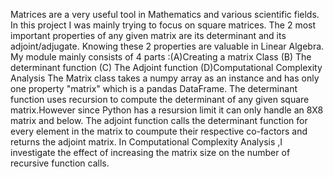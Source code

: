 Matrices are a very useful tool in Mathematics and various scientific fields. In this project I was mainly trying to focus on square matrices.
The 2 most important properties of any given matrix are its determinant and its adjoint/adjugate. Knowing these 2 properties are valuable in Linear Algebra.
My module mainly consists of 4 parts :(A)Creating a matrix Class (B) The determinant function (C) The Adjoint function (D)Computational Complexity Analysis
The Matrix class takes a numpy array as an instance and has only one property "matrix" which is a pandas DataFrame.
The determinant function uses recursion to compute the determinant of any given square matrix.However since Python has a resursion limit it can only handle an 8X8 matrix and below.
The adjoint function calls the determinant function for every element in the matrix to coumpute their respective co-factors and returns the adjoint matrix.
In Computational Complexity Analysis ,I investigate the effect of increasing the matrix size on the number of recursive function calls. 
